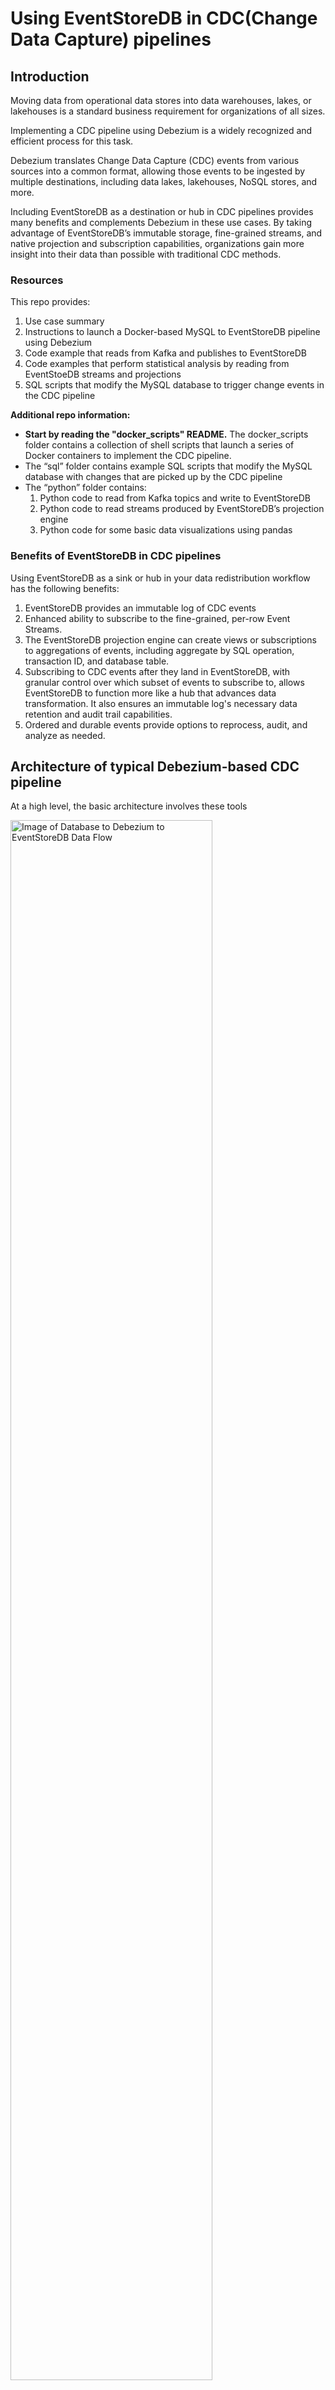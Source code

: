 # Using EventStoreDB in CDC(Change Data Capture) pipelines

## Introduction

Moving data from operational data stores into data warehouses, lakes, or lakehouses is a standard business requirement for organizations of all sizes.

Implementing a CDC pipeline using Debezium is a widely recognized and efficient process for this task.

Debezium translates Change Data Capture (CDC) events from various sources into a common format, allowing those events to be ingested by multiple destinations, including data lakes, lakehouses, NoSQL stores, and more.

Including EventStoreDB as a destination or hub in CDC pipelines provides many benefits and complements Debezium in these use cases.  By taking advantage of EventStoreDB’s immutable storage, fine-grained streams, and native projection and subscription capabilities, organizations gain more insight into their data than possible with traditional CDC methods.  

### Resources

This repo provides:

1. Use case summary
2. Instructions to launch a Docker-based MySQL to EventStoreDB pipeline using Debezium
3. Code example that reads from Kafka and publishes to EventStoreDB
4. Code examples that perform statistical analysis by reading from EventStoeDB streams and projections
5. SQL scripts that modify the MySQL database to trigger change events in the CDC pipeline

**Additional repo information:**

* **Start by reading the "docker_scripts" README.**  The docker_scripts folder contains a collection of shell scripts that launch a series of Docker containers to implement the CDC pipeline.
* The “sql” folder contains example SQL scripts that modify the MySQL database with changes that are picked up by the CDC pipeline 
* The “python” folder contains:
   1. Python code to read from Kafka topics and write to EventStoreDB
   2. Python code to read streams produced by EventStoreDB’s projection engine
   3. Python code for some basic data visualizations using pandas


### Benefits of EventStoreDB in CDC pipelines

Using EventStoreDB as a sink or hub in your data redistribution workflow has the following benefits:

1. EventStoreDB provides an immutable log of CDC events
2. Enhanced ability to subscribe to the fine-grained, per-row Event Streams.
3. The EventStoreDB projection engine can create views or subscriptions to aggregations of events, including aggregate by SQL operation, transaction ID, and database table.
4. Subscribing to CDC events after they land in EventStoreDB, with granular control over which subset of events to subscribe to, allows EventStoreDB to function more like a hub that advances data transformation.  It also ensures an immutable log's necessary data retention and audit trail capabilities.
5. Ordered and durable events provide options to reprocess, audit, and analyze as needed.


## Architecture of typical Debezium-based CDC pipeline

At a high level, the basic architecture involves these tools

<img src="./resources/excalidraw-animate_slow.svg" alt="Image of Database to Debezium to EventStoreDB Data Flow" style="width: 80%;"/>

A more granular view of the tools, showing required supporting features and products

<img src="./resources/Data_flow_with_supporting_features.svg" alt="CDC pipeline with all the tools " style="width: 80%;"/>


## Lifecycle of a CDC event (MySQL -> EventStoreDB)

Whenever data is modified in the source database by a create (insert), delete, or update statement, one or more CDC events will propagate through the pipeline. This example will use a single-row insert. 

### Step 1. The database server, MySQL or MariaDB, writes the event to its binlog

The binlog is used for database replication.  The binlog is usually enabled by default; when enabled, all changes to the database are logged into the binlog.  The setting **gtid_mode=ON** must be set to get transaction IDs logged into the binlog.  See 03_mysql.sh in the docker_scripts directory in the GitHub repo for a code example that starts a Docker container running MySQL with this setting enabled in the startup script. 

### Step 2. Debezium picks up the data change event from the binlog

In this example, Debezium impersonates the role of another MySQL instance that would act as a replica for backup or scaling reads. The server-id setting is significant for this process. Setting unique server-ids is critical when fanning out multiple replicas with multiple Debezium instances reading the binlog of a single MySQL instance.

### Step 3. Debezium transforms the binlog event into a standard CDC event and posts the event to a Kafka topic

There will be one Kafka topic per table. In the example repository, the code that reads from Kafka only subscribes to three topics/tables.

Typically, once a message has been consumed, the consumer informs Kafka not to resend that message to this consumer group
 ```'enable.auto.commit': 'true'```. Setting this to false can be useful to debug the code that processes messages. 

When you restart your code, you will not have to generate new messages in the pipeline. The code will reread the same messages each time it is restarted. The Python code kafka_consumer_demo.py sets  ```'enable.auto.commit': 'false’```.   Running this code will not delete messages meant to be consumed by kafka_reader_ESDB_writer.py.

### Step 4. Python(or other language) application consumes Kafka messages and writes them to EventStoreDB

With change events being propagated to a Kafka topic per table, the remaining step is to read the Kafka messages and write to EventStoreDB as events appended to a stream.


## Mapping of database tables to Kafka topics

Debezium will create one Kafka topic per table. When a row is changed in a table, a message will be created for the corresponding topic.

<img src="./resources/Database_table_to_kafka_topic.svg" alt="Database Tables mapped to Kafka Topics" style="width: 80%;"/>


## Mapping Kafka topics/messages to EventStoreDB streams

The next step is to get messages from Kafka topics into EventStoreDB streams.

But first, here is a quick review of EventStoreDB functionality.

1. EventStoreDB stores immutable events in an append-only log.
2. When appending an event, the following are specified:
   a. Stream name
   b. Event type
   c. Event data
   d. Event metadata
   
3. External applications can subscribe to a stream or streams.

Considering EventStoreDB’s features, the following are stream design options you may consider when writing CDC messages into EventStoreDB as events.  

## One stream per topic/table

This configuration is relatively straightforward. The code may choose to extract a field from the Kafka payload and use it to set “Event Type,” or it could more or less ingest the unaltered message content.

The immutable audit log functionality of EventStoreDB is preserved, the ordering of events is maintained, and clients can subscribe to changes for a particular table.


<img src="./resources/Kafka-ES-stream-per-topic.svg" style="width: 80%;" alt="image">

## One stream per row

The code example in the provided GitHub repository demonstrates this configuration. The following event features are set by parsing the topic or the message's payload.

### 1. Stream Name is set to TableName-rowid

As a message is consumed from the Kafka topic associated with the table, it is parsed, and the row identifier for the changed row is extracted and used as the second part of the Stream Name for the event. ```TableA-row1```,for example.

### 2. Event Type is set to SQL operation

The message payload is parsed to extract the SQL operation: delete, insert(create), update, or snapshot (initial read), and Event Type is set to that value.

### 3. Correlation ID is set to transaction ID

A single transaction may modify more than one row. If GTID (global transaction IDs) are enabled on the MySQL server, Debezium will pick up that value and include it in the message payload. In the code example, that value is extracted and becomes part of the event’s metadata.

### The diagram illustrates this design

A single transaction may modify more than one row. If GTID (global transaction IDs) are enabled on the MySQL server, Debezium will pick up that value and include it in the message payload. In the code example, that value is extracted and becomes part of the event’s metadata.

<img src="./resources/K-to-ES-stream-per-row.svg" style="width: 80%;" alt="image">

To keep the diagram concise, only one table's row changes are diagrammed. Many streams are created per table, and including each would quickly make a crowded image.

Since the relationship between SQL table events and streams diverges in this configuration, it might be helpful to describe an example.

If a row is created and never modified, a stream in EventStoreDB will have a single event with an Event Type “Create.”

If a row is created, updated once, and then deleted, there will be a stream in EventStoreDB with three events:   
   1. Event Type Create
   2. Event Type Update
   3. Event Type Delete

## Leveraging the EventStoreDB projection engine

EventStoreDB’s built-in projection engine can be extremely useful to enable applications, systems, data scientists, or other data users to subscribe to changes across an aggregation of streams.

Events from one stream may be projected into another stream. For further review, please visit Event Store’s
 [projections](https://developers.eventstore.com/server/v5/projections.html#system-projections) documentation.

Enabling all projections on the EventStoreDB server provides the following functionality.

* Subscribe to changes for all rows in a table
* Subscribe to a stream of all updates, inserts, or deletes across all tables
* View all rows affected by a single transaction

The following is a visualization of EventStoreDB projections as applied to CDC events.

<img src="./resources/Projections.svg" style="width: 80%;" alt="image">

## Summary

This document introduced some functionality EventStoreDB can add to your CDC pipelines. With EventStoreDB’s immutable storage, fine-grained streams, and native projection and subscription capabilities, organizations can derive more insight from their data than possible with traditional CDC methods.  
There is more to this repository if you would like to explore it.

## Additional Learning Options

### Shell scripts to build a Docker-based CDC pipeline

You can build a proof-of-concept (POC) model by running the shell scripts in the docker_scripts folder of the GitHub repository. 

The README.md in that folder explains the “how” and the “why” of each pipeline component. 
There are many Docker instances that utilize a fair amount of resources. It is advised to kill all Docker containers and restart from scratch rather than restart individual containers. 

If you have issues running the instances in your environment, please file an issue.

### SQL scripts to modify a MySQL database to create events for the pipeline

The sql folder has scripts that add rows to the database, update rows, delete rows, and one that performs a mix of deletes and inserts. 

Running these scripts will generate events in the CDC pipeline.

### Python code to process the Kafka messages into EventStoreDB events

The python folder contains code that reads from the Kafka topic and writes to EventStoreDB in a continuous loop. 

Before you run any of the code, please read the README file. The README describes what you should expect to see in EventStoreDB after running the kafka_reader_ESDB_writer.py program and which SQL scripts to run to see additional events. 

The python folder also contains: 
* Code that demonstrates a subscription to a Kafka topic
* Code that reads from streams generated by the EventStoreDB projection engine to calculate statistics and visualizations

If you have trouble running the Python code locally, see Event Store’s “Python From Scratch” repository for advice on setting up your local Event Store Python code environment.

### Example visualizations of statistical analysis

The examples_of_analysis_plots folder contains plots generated by analysis_by_sql_operation.py and analysis_of_rows_per_transaction.py. These plots are included as quick analysis examples that EventStoreDB enables using projections for users who choose not to run the code themselves.

------------------------------
